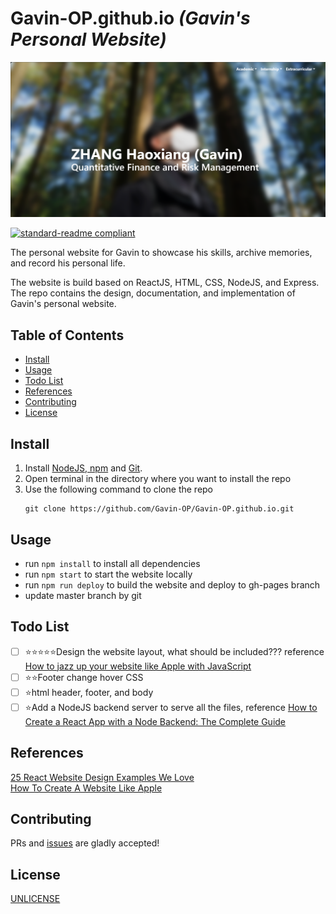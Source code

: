# Gavin-OP.github.io _(Gavin's Personal Website)_ <!-- omit in toc -->

![Website Homepage](./public/image/sample_homepage.png)

[![standard-readme compliant](https://img.shields.io/badge/readme%20style-standard-brightgreen.svg?style=flat-square)](https://github.com/RichardLitt/standard-readme)

The personal website for Gavin to showcase his skills, archive memories, and record his personal life.  

The website is build based on ReactJS, HTML, CSS, NodeJS, and Express. The repo contains the design, documentation, and implementation of Gavin's personal website. 

## Table of Contents <!-- omit in toc -->
- [Install](#install)
- [Usage](#usage)
- [Todo List](#todo-list)
- [References](#references)
- [Contributing](#contributing)
- [License](#license)

## Install  

1. Install [NodeJS, npm](https://nodejs.org/en/download) and [Git](https://git-scm.com/downloads).
2. Open terminal in the directory where you want to install the repo
3. Use the following command to clone the repo
   ```shell
   git clone https://github.com/Gavin-OP/Gavin-OP.github.io.git
   ```
## Usage

- run `npm install` to install all dependencies
- run `npm start` to start the website locally  
- run `npm run deploy` to build the website and deploy to gh-pages branch  
- update master branch by git

## Todo List
- [ ] ⭐⭐⭐⭐⭐Design the website layout, what should be included??? reference [How to jazz up your website like Apple with JavaScript](https://medium.com/geekculture/how-to-jazz-up-your-website-like-apple-with-javascript-eed2bf227fec)
- [ ] ⭐⭐Footer change hover CSS
- [ ] ⭐html header, footer, and body
- [ ] ⭐Add a NodeJS backend server to serve all the files, reference [How to Create a React App with a Node Backend: The Complete Guide](https://www.freecodecamp.org/news/how-to-create-a-react-app-with-a-node-backend-the-complete-guide/)

## References

[25 React Website Design Examples We Love](https://blog.hubspot.com/website/react-websites-examples)  
[How To Create A Website Like Apple](https://internetdevels.com/blog/how-to-create-a-website-like-apple)

## Contributing

PRs and [issues](https://github.com/Gavin-OP/Gavin-OP.github.io/issues) are gladly accepted!  

## License  

[UNLICENSE](./LICENSE)
